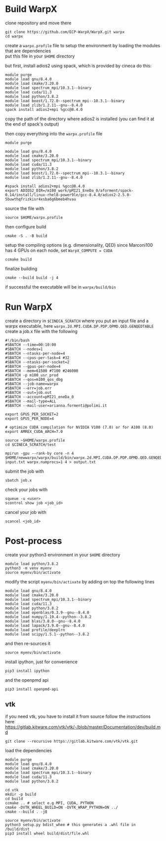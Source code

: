 # Build WarpX
clone repository and move there 
```
git clone https://github.com/ECP-WarpX/WarpX.git warpx
cd warpx
```

create a `warpx.profile` file to setup the environment by loading the modules that are dependencies  
put this file in your `$HOME` directory

but first, install adios2 using spack, which is provided by cineca
do this: 
```
module purge
module load gnu/8.4.0
module load cmake/3.20.0
module load spectrum_mpi/10.3.1--binary
module load cuda/11.3
module load python/3.8.2
module load boost/1.72.0--spectrum_mpi--10.3.1--binary
module load zlib/1.2.11--gnu--8.4.0
spack install adios2+mpi %gcc@8.4.0
```
copy the path of the directory where adios2 is installed (you can find it at the end of spack's output)

then copy everything into the `warpx.profile` file 
```
module purge

module load gnu/8.4.0
module load cmake/3.20.0
module load spectrum_mpi/10.3.1--binary
module load cuda/11.3
module load python/3.8.2
module load boost/1.72.0--spectrum_mpi--10.3.1--binary
module load zlib/1.2.11--gnu--8.4.0

#spack install adios2+mpi %gcc@8.4.0
export ADIOS2_DIR=/m100_work/pMI21_EneDa_0/aforment/spack-0.14/install/linux-rhel8-power9le/gcc-8.4.0/adios2-2.5.0-5buwthqfrizkisr4xsba6g6bmeb4hvau
```

source the file with 
```
source $HOME/warpx.profile
```

then configure build
```
cmake -S . -B build
```

setup the compiling options (e.g. dimensionality, QED)
since Marconi100 has 4 GPUs on each node, set `WarpX_COMPUTE = CUDA` 
```
ccmake build
``` 

finalize building
```
cmake --build build -j 4
```

if successful the executable will be in `warpx/build/bin`

# Run WarpX
create a directory in `$CINECA_SCRATCH` where you put an input file and a warpx executable, here `warpx.2d.MPI.CUDA.DP.PDP.OPMD.QED.GENQEDTABLE`
create a job.x file with the following
```
#!/bin/bash
#SBATCH --time=00:10:00
#SBATCH --nodes=1
#SBATCH --ntasks-per-node=4
#SBATCH --cpus-per-task=4 #32 
#SBATCH --ntasks-per-socket=2
#SBATCH --gpus-per-node=4
#SBATCH --mem=61500 #7100 #246000
#SBATCH -p m100_usr_prod
#SBATCH --qos=m100_qos_dbg
#SBATCH --job-name=warpx
#SBATCH --err=job.err
#SBATCH --out=job.out
#SBATCH --account=pMI21_eneDa_0
#SBATCH --mail-type=ALL
#SBATCH --mail-user=arianna.formenti@polimi.it

export GPUS_PER_SOCKET=2
export GPUS_PER_NODE=4

# optimize CUDA compilation for NVIDIA V100 (7.0) or for A100 (8.0)
export AMREX_CUDA_ARCH=7.0

source ~$HOME/warpx.profile
cd $CINECA_SCRATCH/test

mpirun -gpu --rank-by core -n 4 $HOME/newwarpx/warpx/build/bin/warpx.2d.MPI.CUDA.DP.PDP.OPMD.QED.GENQEDTABLES input.txt warpx.numprocs=1 4 > output.txt
```

submit the job with 
```
sbatch job.x
```

check your jobs with 
```
squeue -u <user>
scontrol show job <job_id>
``` 

cancel your job with 
```
scancel <job_id>
```

# Post-process 
create your python3 environment in your `$HOME` directory 
```
module load python/3.8.2
python3 -m venv myenv
source myenv/bin/activate
```

modify the script `myenv/bin/activate`  by adding on top the following lines 
```
module load gnu/8.4.0
module load cmake/3.20.0
module load spectrum_mpi/10.3.1--binary
module load cuda/11.3
module load python/3.8.2
module load openblas/0.3.9--gnu--8.4.0
module load numpy/1.19.4--python--3.8.2
module load blas/3.8.0--gnu--8.4.0
module load lapack/3.9.0--gnu--8.4.0
module load profile/deeplrn
module load scipy/1.5.1--python--3.8.2
```

and then re-sources it 
```
source myenv/bin/activate
```

install ipython, just for convenience  
```
pip3 install ipython
``` 
and the openpmd api
```
pip3 install openpmd-api
``` 

## vtk 
if you need vtk, you have to install it from source 
follow the instructions here 
https://gitlab.kitware.com/vtk/vtk/-/blob/master/Documentation/dev/build.md

```
git clone --recursive https://gitlab.kitware.com/vtk/vtk.git
```

load the dependencies 
```
module purge
module load gnu/8.4.0
module load cmake/3.20.0
module load spectrum_mpi/10.3.1--binary
module load cuda/11.3
module load python/3.8.2
```

```
cd vtk 
mkdir -p build
cd build
ccmake .. # select e.g MPI, CUDA, PYTHON
cmake -DVTK_WHEEL_BUILD=ON -DVTK_WRAP_PYTHON=ON ../
cmake --build . -j8
```

```
source myenv/bin/activate
python3 setup.py bdist_whee # this generates a .whl file in /build/dist
pip3 install wheel build/dist/file.whl
```
